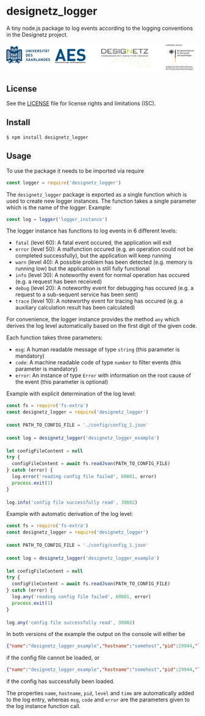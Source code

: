 # designetz_logger
A tiny node.js package to log events according to the logging conventions in the Designetz project.

![Set of logos](./docs/logos_uds_aes_designetz_bmwi.png)

## License
See the [LICENSE](./LICENSE) file for license rights and limitations (ISC).

## Install
```
$ npm install designetz_logger
```

## Usage
To use the package it needs to be imported via require

```javascript
const logger = require('designetz_logger')
```

The `designetz_logger` package is exported as a single function which is used to create new logger instances. The function takes a single parameter which is the name of the logger.
Example:
```javascript
const log = logger('logger_instance')
```

The logger instance has functions to log events in 6 different levels:
* `fatal` (level 60): A fatal event occured, the application will exit
* `error` (level 50): A malfunction occured (e.g. an operation could not be completed successfully), but the application will keep running
* `warn` (level 40): A possible problem has been detected (e.g. memory is running low) but the application is still fully functional
* `info` (level 30): A noteworthy event for normal operation has occured (e.g. a request has been received)
* `debug` (level 20): A noteworthy event for debugging has occured (e.g. a request to a sub-sequent service has been sent)
* `trace` (level 10): A noteworthy event for tracing has occured (e.g. a auxiliary calculation result has been calculated)

For convenience, the logger instance provides the method `any` which derives the log level automatically based on the first digit of the given code.

Each function takes three parameters:
* `msg`: A human readable message of type `string` (this parameter is mandatory)
* `code`: A machine readable code of type `number` to filter events (this parameter is mandatory)
* `error`: An instance of type `Error` with information on the root cause of the event (this parameter is optional)

Example with explicit determination of the log level:
```javascript
const fs = require('fs-extra')
const designetz_logger = require('designetz_logger')

const PATH_TO_CONFIG_FILE = './config/config_1.json'

const log = designetz_logger('designetz_logger_example')

let configFileContent = null
try {
  configFileContent = await fs.readJson(PATH_TO_CONFIG_FILE)
} catch (error) {
  log.error('reading config file failed', 60001, error)
  process.exit(1)
}

log.info('config file successfully read', 30002)
```

Example with automatic derivation of the log level:
```javascript
const fs = require('fs-extra')
const designetz_logger = require('designetz_logger')

const PATH_TO_CONFIG_FILE = './config/config_1.json'

const log = designetz_logger('designetz_logger_example')

let configFileContent = null
try {
  configFileContent = await fs.readJson(PATH_TO_CONFIG_FILE)
} catch (error) {
  log.any('reading config file failed', 60001, error)
  process.exit(1)
}

log.any('config file successfully read', 30002)
```

In both versions of the example the output on the console will either be
```json
{"name":"designetz_logger_example","hostname":"somehost","pid":29944,"level":60,"msg":"reading config file failed","code":60001,"time":"2018-05-22T12:25:15.459Z", "error": {}}
```

if the config file cannot be loaded, or

```json
{"name":"designetz_logger_example","hostname":"somehost","pid":29944,"level":30,"msg":"config file successfully read","code":30002,"time":"2018-05-22T12:25:15.459Z"}
```

if the config has successfully been loaded.

The properties `name`, `hostname`, `pid`, `level` and `time` are automatically added to the log entry, whereas `msg`, `code` and `error` are the parameters given to the log instance function call.

